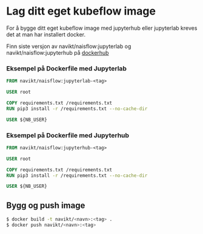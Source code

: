 # Lag ditt eget kubeflow image
For å bygge ditt eget kubeflow image med jupyterhub eller jupyterlab kreves
det at man har installert docker.

Finn siste versjon av navikt/naisflow:jupyterlab og navikt/naisflow:jupyterhub 
på [dockerhub](https://hub.docker.com/r/navikt/naisflow/tags)

### Eksempel på Dockerfile med Jupyterlab
````dockerfile
FROM navikt/naisflow:jupyterlab-<tag>

USER root

COPY requirements.txt /requirements.txt
RUN pip3 install -r /requirements.txt --no-cache-dir

USER ${NB_USER}
````

### Eksempel på Dockerfile med Jupyterhub
````dockerfile
FROM navikt/naisflow:jupyterhub-<tag>

USER root

COPY requirements.txt /requirements.txt
RUN pip3 install -r /requirements.txt --no-cache-dir

USER ${NB_USER}
````

## Bygg og push image
````bash
$ docker build -t navikt/<navn>:<tag> .
$ docker push navikt/<navn>:<tag>
````
